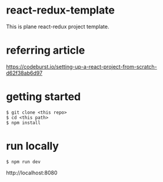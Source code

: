 # react-redux-template
This is plane react-redux project template.

# referring article

https://codeburst.io/setting-up-a-react-project-from-scratch-d62f38ab6d97

# getting started

```
$ git clone <this repo>
$ cd <this path>
$ npm install
```


# run locally

```
$ npm run dev
```

http://localhost:8080

